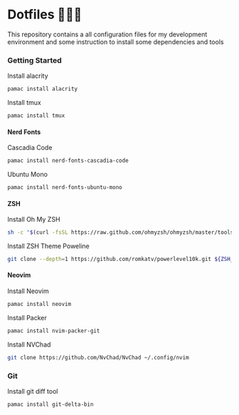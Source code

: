 # Dotfiles 👷🏻‍♂️

This repository contains a all configuration files for my development environment and some instruction to install some dependencies and tools

### Getting Started

Install alacrity
```bash
pamac install alacrity
```

Install tmux
```bash
pamac install tmux
```

#### Nerd Fonts

Cascadia Code
```bash
pamac install nerd-fonts-cascadia-code
```

Ubuntu Mono 
```bash
pamac install nerd-fonts-ubuntu-mono
```

#### ZSH

Install Oh My ZSH
```bash
sh -c "$(curl -fsSL https://raw.github.com/ohmyzsh/ohmyzsh/master/tools/install.sh)"
```

Install ZSH Theme Poweline
```bash
git clone --depth=1 https://github.com/romkatv/powerlevel10k.git ${ZSH_CUSTOM:-$HOME/.oh-my-zsh/custom}/themes/powerlevel10k
```

#### Neovim

Install Neovim
```bash
pamac install neovim
```

Install Packer
```bash
pamac install nvim-packer-git
```

Install NVChad
````bash
git clone https://github.com/NvChad/NvChad ~/.config/nvim
``````

### Git

Install git diff tool
```
pamac install git-delta-bin
```

